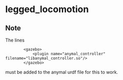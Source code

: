 # legged_locomotion

## Note
The lines
```
		<gazebo>
			<plugin name="anymal_controller" filename="libanymal_controller.so"/>
		</gazebo>
```

must be added to the anymal urdf file for this to work.
